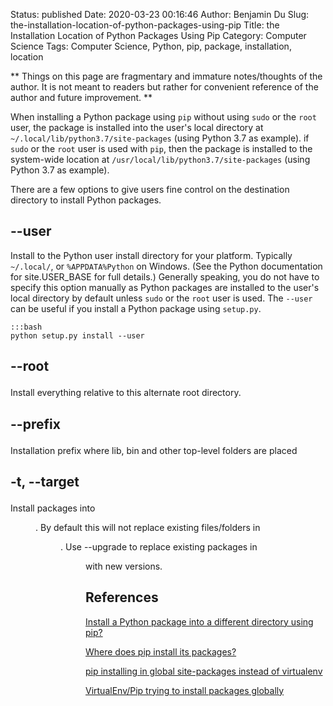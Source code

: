 Status: published
Date: 2020-03-23 00:16:46
Author: Benjamin Du
Slug: the-installation-location-of-python-packages-using-pip
Title: the Installation Location of Python Packages Using Pip
Category: Computer Science
Tags: Computer Science, Python, pip, package, installation, location

**
Things on this page are fragmentary and immature notes/thoughts of the author.
It is not meant to readers but rather for convenient reference of the author and future improvement.
**


When installing a Python package using `pip` 
without using `sudo` or the `root` user,
the package is installed into the user's local directory at 
`~/.local/lib/python3.7/site-packages` (using Python 3.7 as example).
if `sudo` or the `root` user is used with `pip`,
then the package is installed to the system-wide location at 
`/usr/local/lib/python3.7/site-packages` (using Python 3.7 as example).

There are a few options to give users fine control on the destination directory 
to install Python packages.

## --user

Install to the Python user install directory for your platform. 
Typically `~/.local/`, 
or `%APPDATA%Python` on Windows. 
(See the Python documentation for site.USER_BASE for full details.)
Generally speaking,
you do not have to specify this option manually 
as Python packages are installed to the user's local directory by default
unless `sudo` or the `root` user is used.
The `--user` can be useful if you install a Python package using `setup.py`.

    :::bash
    python setup.py install --user

## --root <dir>

Install everything relative to this alternate root directory.

## --prefix <dir>

Installation prefix where lib, bin and other top-level folders are placed

## -t, --target <dir>

Install packages into <dir>. 
By default this will not replace existing files/folders in <dir>. 
Use --upgrade to replace existing packages in <dir> with new versions.

## References

[Install a Python package into a different directory using pip?](https://stackoverflow.com/questions/2915471/install-a-python-package-into-a-different-directory-using-pip)

[Where does pip install its packages?](https://stackoverflow.com/questions/29980798/where-does-pip-install-its-packages)

[pip installing in global site-packages instead of virtualenv](https://stackoverflow.com/questions/20952797/pip-installing-in-global-site-packages-instead-of-virtualenv)

[VirtualEnv/Pip trying to install packages globally](https://stackoverflow.com/questions/20942982/virtualenv-pip-trying-to-install-packages-globally)
